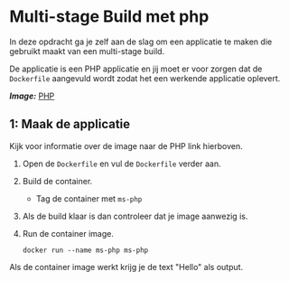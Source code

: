 Multi-stage Build met php
============================

In deze opdracht ga je zelf aan de slag om een applicatie te maken die gebruikt maakt van een multi-stage build.

De applicatie is een PHP applicatie en jij moet er voor zorgen dat de `Dockerfile` aangevuld wordt zodat het een werkende applicatie oplevert.


***Image:*** [PHP](https://hub.docker.com/_/php/)

1: Maak de applicatie
---------------------

Kijk voor informatie over de image naar de PHP link hierboven.


1. Open de `Dockerfile` en vul de `Dockerfile` verder aan.

2. Build de container.
    - Tag de container met `ms-php`

3. Als de build klaar is dan controleer dat je image aanwezig is.

4. Run de container image.

   ```
   docker run --name ms-php ms-php
   ```

Als de container image werkt krijg je de text "Hello" als output.